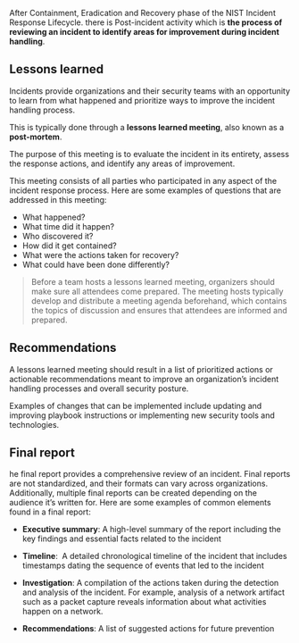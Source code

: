 After Containment, Eradication and Recovery phase of the NIST Incident Response Lifecycle.
there is Post-incident activity which is **the process of reviewing an incident to identify areas for improvement during incident handling**.

## Lessons learned
Incidents provide organizations and their security teams with an opportunity to learn from what happened and prioritize ways to improve the incident handling process.

This is typically done through a **lessons learned meeting**, also known as a **post-mortem**.

The purpose of this meeting is to evaluate the incident in its entirety, assess the response actions, and identify any areas of improvement.

This meeting consists of all parties who participated in any aspect of the incident response process. Here are some examples of questions that are addressed in this meeting:
- What happened?
- What time did it happen?
- Who discovered it?
- How did it get contained?
- What were the actions taken for recovery?
- What could have been done differently?

>Before a team hosts a lessons learned meeting, organizers should make sure all attendees come prepared. The meeting hosts typically develop and distribute a meeting agenda beforehand, which contains the topics of discussion and ensures that attendees are informed and prepared.


## Recommendations
A lessons learned meeting should result in a list of prioritized actions or actionable recommendations meant to improve an organization’s incident handling processes and overall security posture.

Examples of changes that can be implemented include updating and improving playbook instructions or implementing new security tools and technologies.

## Final report
he final report provides a comprehensive review of an incident. Final reports are not standardized, and their formats can vary across organizations. Additionally, multiple final reports can be created depending on the audience it’s written for. Here are some examples of common elements found in a final report:

- **Executive summary**: A high-level summary of the report including the key findings and essential facts related to the incident
- **Timeline**:  A detailed chronological timeline of the incident that includes timestamps dating the sequence of events that led to the incident
- **Investigation**: A compilation of the actions taken during the detection and analysis of the incident. For example, analysis of a network artifact such as a packet capture reveals information about what activities happen on a network.
    
- **Recommendations**: A list of suggested actions for future prevention